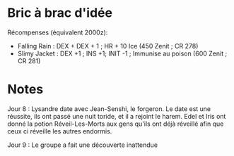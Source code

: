 # Bric à brac d'idée

Récompenses (équivalent 2000z): 
- Falling Rain : DEX + DEX + 1 ; HR + 10 Ice (450 Zenit ; CR 278)
- Slimy Jacket : DEX +1 ; INS +1; INIT -1 ; Immunise au poison (600 Zenit ; CR 281)

# Notes

Jour 8 :
Lysandre date avec Jean-Senshi, le forgeron.
Le date est une réussite, ils ont passé une nuit toride, et il a rejoint le harem.
Edel et Iris ont donné la potion Réveil-Les-Morts aux gens qu'ils ont déjà réveillé afin que ceux ci réveille les autres endormis.

Jour 9 :
Le groupe a fait une découverte inattendue